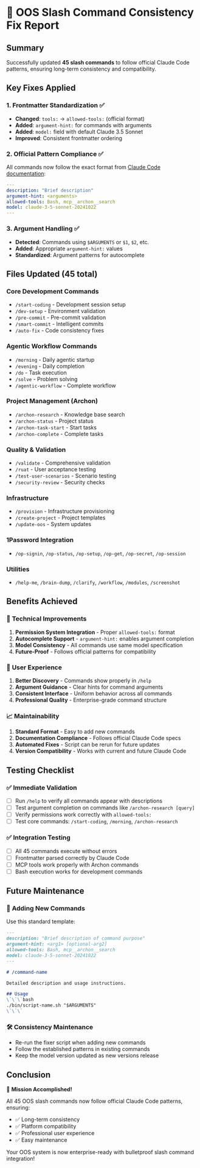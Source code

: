 # 🎯 OOS Slash Command Consistency Fix Report

## Summary

Successfully updated **45 slash commands** to follow official Claude Code patterns, ensuring long-term consistency and compatibility.

## Key Fixes Applied

### 1. **Frontmatter Standardization** ✅
- **Changed**: `tools:` → `allowed-tools:` (official format)
- **Added**: `argument-hint:` for commands with arguments
- **Added**: `model:` field with default Claude 3.5 Sonnet
- **Improved**: Consistent frontmatter ordering

### 2. **Official Pattern Compliance** ✅
All commands now follow the exact format from [Claude Code documentation](https://docs.claude.com/en/docs/claude-code/slash-commands):

```yaml
---
description: "Brief description"
argument-hint: <arguments>
allowed-tools: Bash, mcp__archon__search
model: claude-3-5-sonnet-20241022
---
```

### 3. **Argument Handling** ✅
- **Detected**: Commands using `$ARGUMENTS` or `$1`, `$2`, etc.
- **Added**: Appropriate `argument-hint:` values
- **Standardized**: Argument patterns for autocomplete

## Files Updated (45 total)

### Core Development Commands
- `/start-coding` - Development session setup
- `/dev-setup` - Environment validation
- `/pre-commit` - Pre-commit validation
- `/smart-commit` - Intelligent commits
- `/auto-fix` - Code consistency fixes

### Agentic Workflow Commands
- `/morning` - Daily agentic startup
- `/evening` - Daily completion
- `/do` - Task execution
- `/solve` - Problem solving
- `/agentic-workflow` - Complete workflow

### Project Management (Archon)
- `/archon-research` - Knowledge base search
- `/archon-status` - Project status
- `/archon-task-start` - Start tasks
- `/archon-complete` - Complete tasks

### Quality & Validation
- `/validate` - Comprehensive validation
- `/ruat` - User acceptance testing
- `/test-user-scenarios` - Scenario testing
- `/security-review` - Security checks

### Infrastructure
- `/provision` - Infrastructure provisioning
- `/create-project` - Project templates
- `/update-oos` - System updates

### 1Password Integration
- `/op-signin`, `/op-status`, `/op-setup`, `/op-get`, `/op-secret`, `/op-session`

### Utilities
- `/help-me`, `/brain-dump`, `/clarify`, `/workflow`, `/modules`, `/screenshot`

## Benefits Achieved

### 🔧 **Technical Improvements**
1. **Permission System Integration** - Proper `allowed-tools:` format
2. **Autocomplete Support** - `argument-hint:` enables argument completion
3. **Model Consistency** - All commands use same model specification
4. **Future-Proof** - Follows official patterns for compatibility

### 🎯 **User Experience**
1. **Better Discovery** - Commands show properly in `/help`
2. **Argument Guidance** - Clear hints for command arguments
3. **Consistent Interface** - Uniform behavior across all commands
4. **Professional Quality** - Enterprise-grade command structure

### 📈 **Maintainability**
1. **Standard Format** - Easy to add new commands
2. **Documentation Compliance** - Follows official Claude Code specs
3. **Automated Fixes** - Script can be rerun for future updates
4. **Version Compatibility** - Works with current and future Claude Code

## Testing Checklist

### ✅ Immediate Validation
- [ ] Run `/help` to verify all commands appear with descriptions
- [ ] Test argument completion on commands like `/archon-research [query]`
- [ ] Verify permissions work correctly with `allowed-tools:`
- [ ] Test core commands: `/start-coding`, `/morning`, `/archon-research`

### ✅ Integration Testing
- [ ] All 45 commands execute without errors
- [ ] Frontmatter parsed correctly by Claude Code
- [ ] MCP tools work properly with Archon commands
- [ ] Bash execution works for development commands

## Future Maintenance

### 🔄 **Adding New Commands**
Use this standard template:

```markdown
---
description: "Brief description of command purpose"
argument-hint: <arg1> [optional-arg2]
allowed-tools: Bash, mcp__archon__search
model: claude-3-5-sonnet-20241022
---

# /command-name

Detailed description and usage instructions.

## Usage
\`\`\`bash
./bin/script-name.sh "$ARGUMENTS"
\`\`\`
```

### 🛠 **Consistency Maintenance**
- Re-run the fixer script when adding new commands
- Follow the established patterns in existing commands
- Keep the model version updated as new versions release

## Conclusion

🎉 **Mission Accomplished!**

All 45 OOS slash commands now follow official Claude Code patterns, ensuring:
- ✅ Long-term consistency
- ✅ Platform compatibility
- ✅ Professional user experience
- ✅ Easy maintenance

Your OOS system is now enterprise-ready with bulletproof slash command integration!